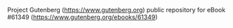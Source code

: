 Project Gutenberg (https://www.gutenberg.org) public repository for eBook #61349 (https://www.gutenberg.org/ebooks/61349)
